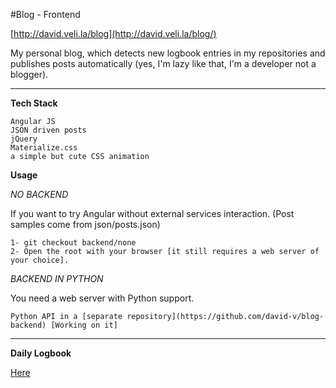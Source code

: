 #Blog - Frontend

[http://david.veli.la/blog](http://david.veli.la/blog/)

My personal blog, which detects new logbook entries in my repositories and publishes posts automatically (yes, I'm lazy like that, I'm a developer not a blogger).

---

**Tech Stack**

	Angular JS
	JSON driven posts
	jQuery
	Materialize.css
	a simple but cute CSS animation

**Usage**

*NO BACKEND*

If you want to try Angular without external services interaction. (Post samples come from json/posts.json)

	1- git checkout backend/none
	2- Open the root with your browser [it still requires a web server of your choice].

*BACKEND IN PYTHON*

You need a web server with Python support.

	Python API in a [separate repository](https://github.com/david-v/blog-backend) [Working on it]

---

**Daily Logbook**

[Here](LOGBOOK.md)
